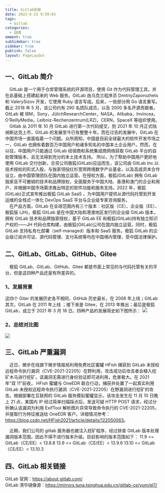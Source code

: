 ```yaml
---
title: Gitlab安装
date: 2022-6-23 9:59:03
tags:
  - Gitlab
categories:
  - 运维
omment: true
subSidebar: true
sidebar: true
publish: false
layout: PageLayOut
---
```


<!-- more -->
<boxx/>

## 一、GitLab 简介

&emsp;GitLab 是一个用于仓库管理系统的开源项目，使用 Git 作为代码管理工具，并在此基础上搭建起来的 Web 服务。GitLab 由乌克兰程序员 DmitriyZaporozhets 和 ValerySizov 开发，它使用 Ruby 语言写成。后来，一些部分用 Go 语言重写。截止 2018 年 5 月，该公司约有 290 名团队成员，以及 2000 多名开源贡献者。GitLab 被 IBM，Sony，JülichResearchCenter，NASA，Alibaba，Invincea，O’ReillyMedia，Leibniz-Rechenzentrum(LRZ)，CERN，SpaceX 等组织使用。<br>
&emsp;Gitlab 从 2011 年 10 月 GitLab 进行第一次代码提交，到 2021 年 10 月正式陆纳斯达克上市，GitLab 的发展至今已有整整十年。而在过去的发展中，GitLab 在中国市场一直面临着一个问题。众所周知，中国是目前全球最大的软件开发市场之一，GitLab 也拥有着数百万中国用户和诸多知名的中国本土企业用户。然而，在以往，中国用户只能通过 GitLab 经销商和系统集成商网络获取 GitLab 平台的自助管理版本，且无法得到充分的本土技术支持。
所以，为了帮助中国用户更好地使用 GitLab 交付创新，合资公司极狐(GitLab)应运而生，该公司由 GitLab Inc.以技术授权的形式入股，与独家领投红杉宽带跨境数字产业基金，以及高成资本合作设立，由中国管理团队在国内独立运营。在授权方面，极狐(GitLab) 拥有 GitLab 独家且不可撤销的技术和品牌授权，全面服务于中国大陆、香港和澳门的企业和用户，并根据中国市场需求推出特定的软件功能和服务支持。2022 年，极狐(GitLab)正式宣布推出极狐 GitLab SaaS ，为中国用户提供从源代码托管到开发运维的全栈式一体化 DevOps SaaS 平台与企业级专家咨询服务。<br />
&emsp;在产品方面，GitLab 在全球范围内有三个版本：社区版（CE）、企业版（EE）、极狐版 (JH)，极狐 GitLab 是在中国大陆和港澳地区发行的企业级 GitLab 版本，拥有 GitLab 技术和品牌独家授权，基于 GitLab EE 和极狐(GitLab)持有独立知识产权的——JH 代码仓库构建，由极狐(GitLab)公司在国内独立运营。同时，极狐 GitLab 支持私有化部署（self-managed）版本和 SaaS 服务。极狐 GitLab 的企业级订阅许可证、源代码管理、支付系统等均在中国境内管理，受中国法律保护。

## 二、GitLab、GitLab、GitHub、Gitee

&emsp;极狐 GitLab、GitLab、GitHub、Gitee 都是市面上常见的与代码托管有关的平台，但是这四种产品还是有所差异的。

### 1、发展背景

这四个 Giter 的发展历史各不相同，GitHub 历史最长，在 2008 年上线；GitLab 其次，GitLab 在 2011 年上线 ；接下来是 Gitee，在 2013 年推出；最后是极狐 GitLab，成立于 2021 年 3 月 18 日。四种产品的发展简史如下图所示：
![](https://cdn.jsdelivr.net/gh/AnyFork/blog-images/markdown/202206222015231.png)

### 2、总结对比图

![](https://cdn.jsdelivr.net/gh/AnyFork/blog-images/markdown/202206222015511.png)

## 三、GitLab 严重漏洞

&emsp;近日，微步在线旗下微步情报局利用免费社区蜜罐 HFish 捕获到 GitLab 未授权远程命令执行漏洞（CVE-2021-22205）在野利用，攻击成功后攻击者会植入挖矿木马进行挖矿。该漏洞无需进行身份验证即可进利用，危害极大。在 2021 年“双 11”前夜， HFish 蜜罐与 OneEDR 联合行动，捕获并处置了一起真实利用 GitLab 未授权远程命令执行漏洞（CVE-2021-22205）在野漏洞进行挖矿的攻击。根据部署在互联网的 GitLab 服务模拟蜜罐显示，该攻击发生在 11 月 10 日晚上 21 点，某国内 IP 经过简单扫描踩点后，发送可疑 HTTP POST 请求，经过分析确认该漏洞为利用 ExifTool 解析图片异常导致命令执行的 CVE-2021-22205，并提取行为特征推送给 OneEDR 客户。详细情况参考：<https://blog.csdn.net/HFish2021/article/details/122050063>。

&emsp;近期，我们公司的 gitlab 服务器也被注入挖矿程序，经过排查 GitLab 版本处理漏洞版本范围，因此不得不进行版本升级。目前影响的版本范围如下：
11.9 <= GitLab（CE/EE）< 13.8.8
13.9 <= GitLab（CE/EE）< 13.9.6
13.10 <= GitLab（CE/EE）< 13.10.3

## 四、GitLab 相关链接

GitLab 官网：<https://about.gitlab.com/>  
GitLab 清华镜像源：<https://mirrors.tuna.tsinghua.edu.cn/gitlab-ce/yum/el7/>
<Reward/>
